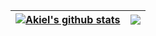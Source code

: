 | <a href="https://github.com/anuraghazra/github-readme-stats"><img align="center" src="https://github-readme-stats-sigma-five.vercel.app/api?username=akielaries&show_icons=true&include_orgs=true&count_private=true&include_all_commits=true&theme=graywhite&hide_border=true" alt="Akiel's github stats" /></a> | <a href="https://github.com/anuraghazra/github-readme-stats"><img align="center" src="https://github-readme-stats.vercel.app/api/top-langs/?username=akielaries&include_orgs=true&count_private=true&hide=vim%20script,m4,swig,java,javascript,css,scss,html&langs_count=10&exclude_repo=NAU-CYB410,CS212-web-programming&layout=compact&theme=graywhite" /></a> |
| ------------- | ------------- |

